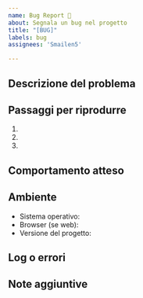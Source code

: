```yaml
---
name: Bug Report 🐞
about: Segnala un bug nel progetto
title: "[BUG]"
labels: bug
assignees: 'Smailen5'

---
```


## Descrizione del problema
<!-- Spiega cosa non funziona -->

## Passaggi per riprodurre
1.
2.
3.

## Comportamento atteso
<!-- Cosa ti aspettavi che succedesse -->

## Ambiente
- Sistema operativo:
- Browser (se web):
- Versione del progetto:

## Log o errori
<!-- Eventuali messaggi di errore o log utili -->

## Note aggiuntive
<!-- Qualsiasi altra info utile -->

